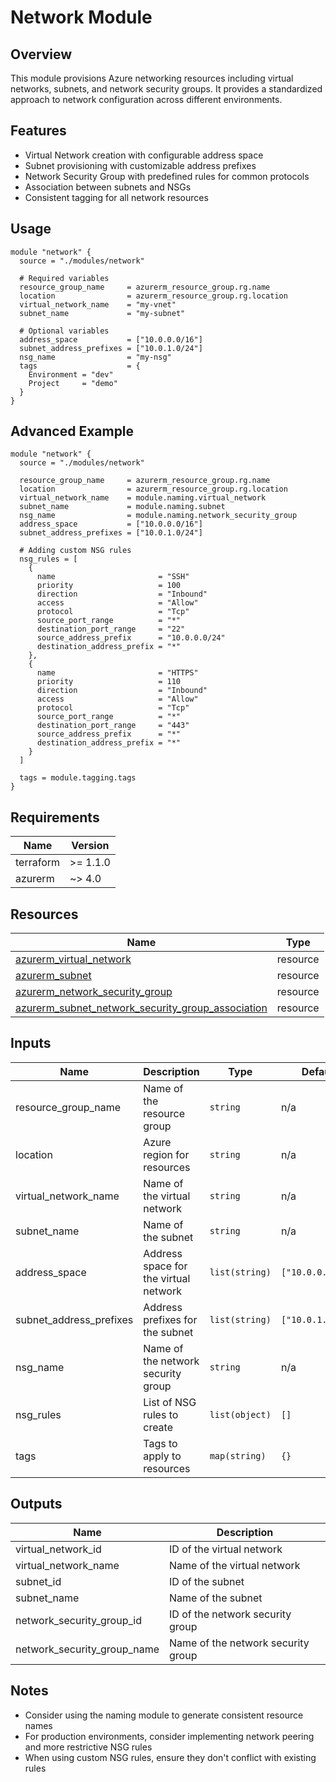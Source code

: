 # Network Module

## Overview

This module provisions Azure networking resources including virtual networks, subnets, and network security groups. It provides a standardized approach to network configuration across different environments.

## Features

- Virtual Network creation with configurable address space
- Subnet provisioning with customizable address prefixes
- Network Security Group with predefined rules for common protocols
- Association between subnets and NSGs
- Consistent tagging for all network resources

## Usage

```hcl
module "network" {
  source = "./modules/network"
  
  # Required variables
  resource_group_name     = azurerm_resource_group.rg.name
  location                = azurerm_resource_group.rg.location
  virtual_network_name    = "my-vnet"
  subnet_name             = "my-subnet"
  
  # Optional variables
  address_space           = ["10.0.0.0/16"]
  subnet_address_prefixes = ["10.0.1.0/24"]
  nsg_name                = "my-nsg"
  tags                    = {
    Environment = "dev"
    Project     = "demo"
  }
}
```

## Advanced Example

```hcl
module "network" {
  source = "./modules/network"
  
  resource_group_name     = azurerm_resource_group.rg.name
  location                = azurerm_resource_group.rg.location
  virtual_network_name    = module.naming.virtual_network
  subnet_name             = module.naming.subnet
  nsg_name                = module.naming.network_security_group
  address_space           = ["10.0.0.0/16"]
  subnet_address_prefixes = ["10.0.1.0/24"]
  
  # Adding custom NSG rules
  nsg_rules = [
    {
      name                       = "SSH"
      priority                   = 100
      direction                  = "Inbound"
      access                     = "Allow"
      protocol                   = "Tcp"
      source_port_range          = "*"
      destination_port_range     = "22"
      source_address_prefix      = "10.0.0.0/24"
      destination_address_prefix = "*"
    },
    {
      name                       = "HTTPS"
      priority                   = 110
      direction                  = "Inbound"
      access                     = "Allow"
      protocol                   = "Tcp"
      source_port_range          = "*"
      destination_port_range     = "443"
      source_address_prefix      = "*"
      destination_address_prefix = "*"
    }
  ]
  
  tags = module.tagging.tags
}
```

## Requirements

| Name | Version |
|------|---------|
| terraform | >= 1.1.0 |
| azurerm | ~> 4.0 |

## Resources

| Name | Type |
|------|------|
| [azurerm_virtual_network](https://registry.terraform.io/providers/hashicorp/azurerm/latest/docs/resources/virtual_network) | resource |
| [azurerm_subnet](https://registry.terraform.io/providers/hashicorp/azurerm/latest/docs/resources/subnet) | resource |
| [azurerm_network_security_group](https://registry.terraform.io/providers/hashicorp/azurerm/latest/docs/resources/network_security_group) | resource |
| [azurerm_subnet_network_security_group_association](https://registry.terraform.io/providers/hashicorp/azurerm/latest/docs/resources/subnet_network_security_group_association) | resource |

## Inputs

| Name | Description | Type | Default | Required |
|------|-------------|------|---------|:--------:|
| resource_group_name | Name of the resource group | `string` | n/a | yes |
| location | Azure region for resources | `string` | n/a | yes |
| virtual_network_name | Name of the virtual network | `string` | n/a | yes |
| subnet_name | Name of the subnet | `string` | n/a | yes |
| address_space | Address space for the virtual network | `list(string)` | `["10.0.0.0/16"]` | no |
| subnet_address_prefixes | Address prefixes for the subnet | `list(string)` | `["10.0.1.0/24"]` | no |
| nsg_name | Name of the network security group | `string` | n/a | yes |
| nsg_rules | List of NSG rules to create | `list(object)` | `[]` | no |
| tags | Tags to apply to resources | `map(string)` | `{}` | no |

## Outputs

| Name | Description |
|------|-------------|
| virtual_network_id | ID of the virtual network |
| virtual_network_name | Name of the virtual network |
| subnet_id | ID of the subnet |
| subnet_name | Name of the subnet |
| network_security_group_id | ID of the network security group |
| network_security_group_name | Name of the network security group |

## Notes

- Consider using the naming module to generate consistent resource names
- For production environments, consider implementing network peering and more restrictive NSG rules
- When using custom NSG rules, ensure they don't conflict with existing rules
